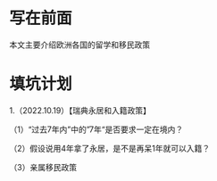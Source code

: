 # 写在前面

本文主要介绍欧洲各国的留学和移民政策

# 填坑计划

1.（2022.10.19）【瑞典永居和入籍政策】

（1）“过去7年内”中的”7年“是否要求一定在境内？

（2）假设说用4年拿了永居，是不是再呆1年就可以入籍？

（3）亲属移民政策
